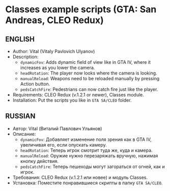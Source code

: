 # Classes example scripts (GTA: San Andreas, CLEO Redux)
## ENGLISH
* Author: Vital (Vitaly Pavlovich Ulyanov)
* Description:
  * `dynamicFov`: Adds dynamic field of view like in GTA IV, where it increases as you lower the camera.
  * `headRotation`: The player now looks where the camera is looking.
  * `manualReload`: Weapons need to be reloaded manually by pressing Action button.
  * `pedsCatchFire`: Pedestrians can now catch fire just like the player.
* Requirements: CLEO Redux (v.1.2.1 or newer), Classes module.
* Installation: Put the scripts you like in `GTA SA/CLEO` folder.

## RUSSIAN
* Автор: Vital (Виталий Павлович Ульянов)
* Описание:
  * `dynamicFov`: Добавляет изменение поля зрения как в GTA IV, увеличивая его, если опускать камеру.
  * `headRotation`: Теперь игрок смотрит туда же, куда и камера.
  * `manualReload`: Оружие нужно перезаряжать вручную, нажимая кнопку действия.
  * `pedsCatchFire`: Теперь пешеходы могут загораться от огней, как и игрок.
* Требования: CLEO Redux (v.1.2.1 или новее) и модуль Classes.
* Установка: Поместите понравившиеся скрипты в папку `GTA SA/CLEO`.